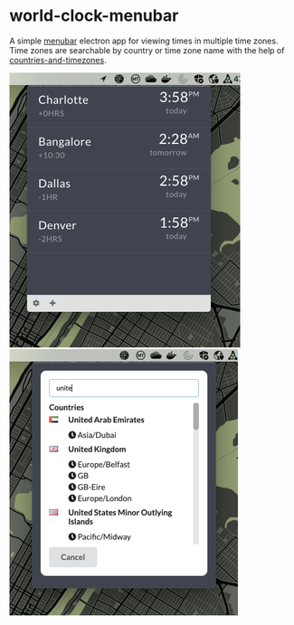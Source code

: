 # world-clock-menubar

A simple [menubar](https://github.com/maxogden/menubar) electron app for viewing times in multiple time zones. Time zones are searchable by country or time zone name with the help of [countries-and-timezones](https://github.com/manuelmhtr/countries-and-timezones).

<img src="screenshot_01.png" width="408">

<img src="screenshot_02.png" width="404">
